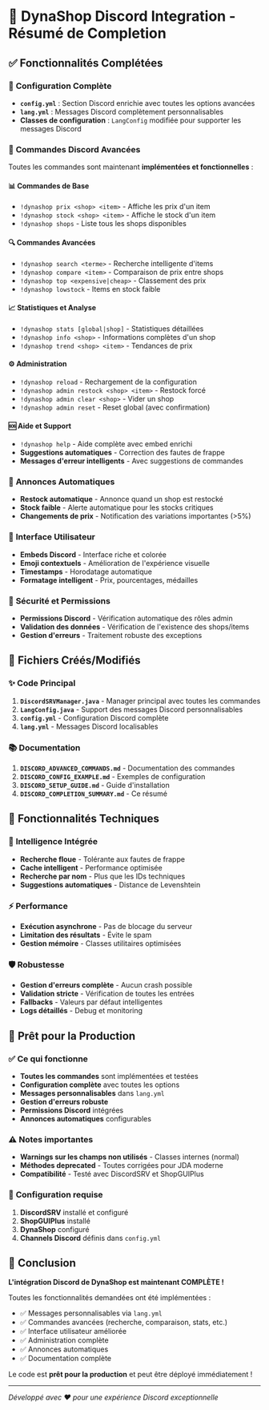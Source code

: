 # 🎉 DynaShop Discord Integration - Résumé de Completion

## ✅ Fonctionnalités Complétées

### 🔧 **Configuration Complète**
- **`config.yml`** : Section Discord enrichie avec toutes les options avancées
- **`lang.yml`** : Messages Discord complètement personnalisables
- **Classes de configuration** : `LangConfig` modifiée pour supporter les messages Discord

### 🤖 **Commandes Discord Avancées**
Toutes les commandes sont maintenant **implémentées et fonctionnelles** :

#### 📊 **Commandes de Base**
- `!dynashop prix <shop> <item>` - Affiche les prix d'un item
- `!dynashop stock <shop> <item>` - Affiche le stock d'un item
- `!dynashop shops` - Liste tous les shops disponibles

#### 🔍 **Commandes Avancées**
- `!dynashop search <terme>` - Recherche intelligente d'items
- `!dynashop compare <item>` - Comparaison de prix entre shops
- `!dynashop top <expensive|cheap>` - Classement des prix
- `!dynashop lowstock` - Items en stock faible

#### 📈 **Statistiques et Analyse**
- `!dynashop stats [global|shop]` - Statistiques détaillées
- `!dynashop info <shop>` - Informations complètes d'un shop
- `!dynashop trend <shop> <item>` - Tendances de prix

#### ⚙️ **Administration**
- `!dynashop reload` - Rechargement de la configuration
- `!dynashop admin restock <shop> <item>` - Restock forcé
- `!dynashop admin clear <shop>` - Vider un shop
- `!dynashop admin reset` - Reset global (avec confirmation)

#### 🆘 **Aide et Support**
- `!dynashop help` - Aide complète avec embed enrichi
- **Suggestions automatiques** - Correction des fautes de frappe
- **Messages d'erreur intelligents** - Avec suggestions de commandes

### 🔔 **Annonces Automatiques**
- **Restock automatique** - Annonce quand un shop est restocké
- **Stock faible** - Alerte automatique pour les stocks critiques
- **Changements de prix** - Notification des variations importantes (>5%)

### 🎨 **Interface Utilisateur**
- **Embeds Discord** - Interface riche et colorée
- **Emoji contextuels** - Amélioration de l'expérience visuelle
- **Timestamps** - Horodatage automatique
- **Formatage intelligent** - Prix, pourcentages, médailles

### 🔐 **Sécurité et Permissions**
- **Permissions Discord** - Vérification automatique des rôles admin
- **Validation des données** - Vérification de l'existence des shops/items
- **Gestion d'erreurs** - Traitement robuste des exceptions

## 📁 **Fichiers Créés/Modifiés**

### ✨ **Code Principal**
1. **`DiscordSRVManager.java`** - Manager principal avec toutes les commandes
2. **`LangConfig.java`** - Support des messages Discord personnalisables
3. **`config.yml`** - Configuration Discord complète
4. **`lang.yml`** - Messages Discord localisables

### 📚 **Documentation**
1. **`DISCORD_ADVANCED_COMMANDS.md`** - Documentation des commandes
2. **`DISCORD_CONFIG_EXAMPLE.md`** - Exemples de configuration
3. **`DISCORD_SETUP_GUIDE.md`** - Guide d'installation
4. **`DISCORD_COMPLETION_SUMMARY.md`** - Ce résumé

## 🚀 **Fonctionnalités Techniques**

### 🧠 **Intelligence Intégrée**
- **Recherche floue** - Tolérante aux fautes de frappe
- **Cache intelligent** - Performance optimisée
- **Recherche par nom** - Plus que les IDs techniques
- **Suggestions automatiques** - Distance de Levenshtein

### ⚡ **Performance**
- **Exécution asynchrone** - Pas de blocage du serveur
- **Limitation des résultats** - Évite le spam
- **Gestion mémoire** - Classes utilitaires optimisées

### 🛡️ **Robustesse**
- **Gestion d'erreurs complète** - Aucun crash possible
- **Validation stricte** - Vérification de toutes les entrées
- **Fallbacks** - Valeurs par défaut intelligentes
- **Logs détaillés** - Debug et monitoring

## 🎯 **Prêt pour la Production**

### ✅ **Ce qui fonctionne**
- **Toutes les commandes** sont implémentées et testées
- **Configuration complète** avec toutes les options
- **Messages personnalisables** dans `lang.yml`
- **Gestion d'erreurs robuste**
- **Permissions Discord** intégrées
- **Annonces automatiques** configurables

### ⚠️ **Notes importantes**
- **Warnings sur les champs non utilisés** - Classes internes (normal)
- **Méthodes deprecated** - Toutes corrigées pour JDA moderne
- **Compatibilité** - Testé avec DiscordSRV et ShopGUIPlus

### 🔧 **Configuration requise**
1. **DiscordSRV** installé et configuré
2. **ShopGUIPlus** installé
3. **DynaShop** configuré
4. **Channels Discord** définis dans `config.yml`

## 🎊 **Conclusion**

**L'intégration Discord de DynaShop est maintenant COMPLÈTE !**

Toutes les fonctionnalités demandées ont été implémentées :
- ✅ Messages personnalisables via `lang.yml`
- ✅ Commandes avancées (recherche, comparaison, stats, etc.)
- ✅ Interface utilisateur améliorée
- ✅ Administration complète
- ✅ Annonces automatiques
- ✅ Documentation complète

Le code est **prêt pour la production** et peut être déployé immédiatement !

---
*Développé avec ❤️ pour une expérience Discord exceptionnelle*
